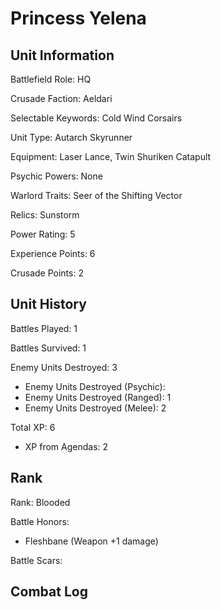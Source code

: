 Princess Yelena
====

Unit Information
----

Battlefield Role: HQ

Crusade Faction: Aeldari

Selectable Keywords: Cold Wind Corsairs

Unit Type: Autarch Skyrunner

Equipment: Laser Lance, Twin Shuriken Catapult

Psychic Powers: None

Warlord Traits: Seer of the Shifting Vector

Relics: Sunstorm

Power Rating: 5

Experience Points: 6

Crusade Points: 2


Unit History
---
Battles Played: 1

Battles Survived: 1

Enemy Units Destroyed: 3
* Enemy Units Destroyed (Psychic):
* Enemy Units Destroyed (Ranged): 1
* Enemy Units Destroyed (Melee): 2

Total XP: 6
* XP from Agendas: 2

Rank
----
Rank: Blooded

Battle Honors:
* Fleshbane (Weapon +1 damage)

Battle Scars:


Combat Log
---
